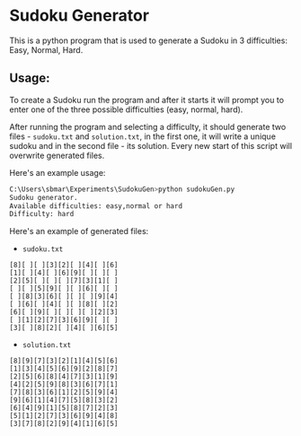 # Sudoku Generator
This is a python program that is used to generate a Sudoku in 3 difficulties: Easy, Normal, Hard.
## Usage:
To create a Sudoku run the program and after it starts it will prompt you
to enter one of the three possible difficulties (easy, normal, hard).

After running the program and selecting a difficulty, it should generate 
two files - `sudoku.txt` and `solution.txt`,
in the first one, it will write a unique sudoku and in the second file - its solution.
Every new start of this script will overwrite generated files.

Here's an example usage:

```bash
C:\Users\sbmar\Experiments\SudokuGen>python sudokuGen.py
Sudoku generator.
Available difficulties: easy,normal or hard
Difficulty: hard
```
Here's an example of generated files:

 * `sudoku.txt`
```text
[8][ ][ ][3][2][ ][4][ ][6]
[1][ ][4][ ][6][9][ ][ ][ ]
[2][5][ ][ ][ ][7][3][1][ ]
[ ][ ][5][9][ ][ ][6][ ][ ]
[ ][8][3][6][ ][ ][ ][9][4]
[ ][6][ ][4][ ][ ][8][ ][2]
[6][ ][9][ ][ ][ ][ ][2][3]
[ ][1][2][7][3][6][9][ ][ ]
[3][ ][8][2][ ][4][ ][6][5]
```
 * `solution.txt`
```text
[8][9][7][3][2][1][4][5][6]
[1][3][4][5][6][9][2][8][7]
[2][5][6][8][4][7][3][1][9]
[4][2][5][9][8][3][6][7][1]
[7][8][3][6][1][2][5][9][4]
[9][6][1][4][7][5][8][3][2]
[6][4][9][1][5][8][7][2][3]
[5][1][2][7][3][6][9][4][8]
[3][7][8][2][9][4][1][6][5]
```